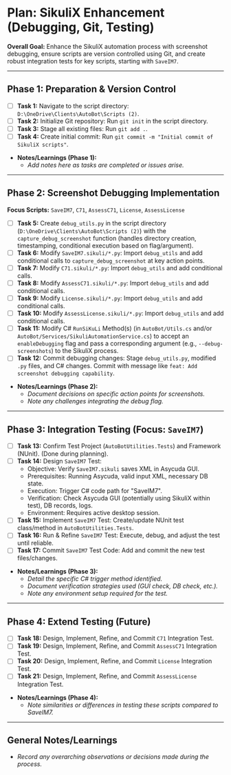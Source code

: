 # Plan: SikuliX Enhancement (Debugging, Git, Testing)

**Overall Goal:** Enhance the SikuliX automation process with screenshot debugging, ensure scripts are version controlled using Git, and create robust integration tests for key scripts, starting with `SaveIM7`.

---

## Phase 1: Preparation & Version Control

*   [ ] **Task 1:** Navigate to the script directory: `D:\OneDrive\Clients\AutoBot\Scripts (2)`.
*   [ ] **Task 2:** Initialize Git repository: Run `git init` in the script directory.
*   [ ] **Task 3:** Stage all existing files: Run `git add .`.
*   [ ] **Task 4:** Create initial commit: Run `git commit -m "Initial commit of SikuliX scripts"`.

*   **Notes/Learnings (Phase 1):**
    *   _Add notes here as tasks are completed or issues arise._

---

## Phase 2: Screenshot Debugging Implementation

**Focus Scripts:** `SaveIM7`, `C71`, `AssessC71`, `License`, `AssessLicense`

*   [ ] **Task 5:** Create `debug_utils.py` in the script directory (`D:\OneDrive\Clients\AutoBot\Scripts (2)`) with the `capture_debug_screenshot` function (handles directory creation, timestamping, conditional execution based on flag/argument).
*   [ ] **Task 6:** Modify `SaveIM7.sikuli/*.py`: Import `debug_utils` and add conditional calls to `capture_debug_screenshot` at key action points.
*   [ ] **Task 7:** Modify `C71.sikuli/*.py`: Import `debug_utils` and add conditional calls.
*   [ ] **Task 8:** Modify `AssessC71.sikuli/*.py`: Import `debug_utils` and add conditional calls.
*   [ ] **Task 9:** Modify `License.sikuli/*.py`: Import `debug_utils` and add conditional calls.
*   [ ] **Task 10:** Modify `AssessLicense.sikuli/*.py`: Import `debug_utils` and add conditional calls.
*   [ ] **Task 11:** Modify C# `RunSiKuLi` Method(s) (in `AutoBot/Utils.cs` and/or `AutoBot/Services/SikuliAutomationService.cs`) to accept an `enableDebugging` flag and pass a corresponding argument (e.g., `--debug-screenshots`) to the SikuliX process.
*   [ ] **Task 12:** Commit debugging changes: Stage `debug_utils.py`, modified `.py` files, and C# changes. Commit with message like `feat: Add screenshot debugging capability`.

*   **Notes/Learnings (Phase 2):**
    *   _Document decisions on specific action points for screenshots._
    *   _Note any challenges integrating the debug flag._

---

## Phase 3: Integration Testing (Focus: `SaveIM7`)

*   [ ] **Task 13:** Confirm Test Project (`AutoBotUtilities.Tests`) and Framework (NUnit). (Done during planning).
*   [ ] **Task 14:** Design `SaveIM7` Test:
    *   Objective: Verify `SaveIM7.sikuli` saves XML in Asycuda GUI.
    *   Prerequisites: Running Asycuda, valid input XML, necessary DB state.
    *   Execution: Trigger C# code path for "SaveIM7".
    *   Verification: Check Asycuda GUI (potentially using SikuliX within test), DB records, logs.
    *   Environment: Requires active desktop session.
*   [ ] **Task 15:** Implement `SaveIM7` Test: Create/update NUnit test class/method in `AutoBotUtilities.Tests`.
*   [ ] **Task 16:** Run & Refine `SaveIM7` Test: Execute, debug, and adjust the test until reliable.
*   [ ] **Task 17:** Commit `SaveIM7` Test Code: Add and commit the new test files/changes.

*   **Notes/Learnings (Phase 3):**
    *   _Detail the specific C# trigger method identified._
    *   _Document verification strategies used (GUI check, DB check, etc.)._
    *   _Note any environment setup required for the test._

---

## Phase 4: Extend Testing (Future)

*   [ ] **Task 18:** Design, Implement, Refine, and Commit `C71` Integration Test.
*   [ ] **Task 19:** Design, Implement, Refine, and Commit `AssessC71` Integration Test.
*   [ ] **Task 20:** Design, Implement, Refine, and Commit `License` Integration Test.
*   [ ] **Task 21:** Design, Implement, Refine, and Commit `AssessLicense` Integration Test.

*   **Notes/Learnings (Phase 4):**
    *   _Note similarities or differences in testing these scripts compared to SaveIM7._

---

## General Notes/Learnings

*   _Record any overarching observations or decisions made during the process._